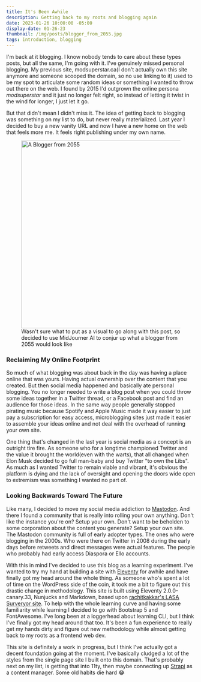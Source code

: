 ```yaml
---
title: It's Been Awhile
description: Getting back to my roots and blogging again
date: 2023-01-26 10:00:00 -05:00
display-date: 01-26-23
thumbnail: /img/posts/blogger_from_2055.jpg
tags: introduction, blogging
---
```

I'm back at it blogging. I know nobody tends to care about these types posts, but all the same, I'm going with it. I've genuinely missed personal blogging. My previous site, modsuperstar.ca(I don't actually own this site anymore and someone scooped the domain, so no use linking to it) used to be my spot to articulate some random ideas or something I wanted to throw out there on the web. I found by 2015 I'd outgrown the online persona _modsuperstar_ and it just no longer felt right, so instead of letting it twist in the wind for longer, I just let it go.

But that didn't mean I didn't miss it. The idea of getting back to blogging was something on my list to do, but never really materialized. Last year I decided to buy a new vanity URL and now I have a new home on the web that feels more me. It feels right publishing under my own name.

 <figure class="border bg-light">
  <img src="../../../img/posts/blogger_from_2055.jpg" alt="A Blogger from 2055" width="500" height="500" class="w-100 h-auto mb-3" />
  <figcaption class="p-3 bg-light">Wasn't sure what to put as a visual to go along with this post, so decided to use MidJourner AI to conjur up what a blogger from 2055 would look like</figcaption>
</figure> 



### Reclaiming My Online Footprint
So much of what blogging was about back in the day was having a place online that was yours. Having actual ownership over the content that you created. But then social media happened and basically ate personal blogging. You no longer needed to write a blog post when you could throw some ideas together in a Twitter thread, or a Facebook post and find an audience for those ideas. In the same way people generally stopped pirating music because Spotify and Apple Music made it way easier to just pay a subscription for easy access, microblogging sites just made it easier to assemble your ideas online and not deal with the overhead of running your own site. 

One thing that's changed in the last year is social media as a concept is an outright tire fire. As someone who for a longtime championed Twitter and the value it brought the world(even with the warts), that all changed when Elon Musk decided to go full man-baby and buy Twitter "to own the Libs". As much as I wanted Twitter to remain viable and vibrant, it's obvious the platform is dying and the lack of oversight and opening the doors wide open to extremism was something I wanted no part of.

### Looking Backwards Toward The Future
Like many, I decided to move my social media addiction to [Mastodon](https://mastodon.social/@jbwharris). And there I found a community that is really into rolling your own anything. Don't like the instance you're on? Setup your own. Don't want to be beholden to some corporation about the content you generate? Setup your own site. The Mastodon community is full of early adopter types. The ones who were blogging in the 2000s. Who were there on Twitter in 2008 during the early days before retweets and direct messages were actual features. The people who probably had early access Diaspora or Ello accounts. 

With this in mind I've decided to use this blog as a learning experiment. I've wanted to try my hand at building a site with [Eleventy](https://11ty.dev) for awhile and have finally got my head around the whole thing. As someone who's spent a lot of time on the WordPress side of the coin, it took me a bit to figure out this drastic change in methodology. This site is built using Eleventy 2.0.0-canary.33, Nunjucks and Markdown, based upon [rachitkakkar's LASA Surveryor site](https://github.com/rachitkakkar/lasa-surveyor-website). To help with the whole learning curve and having some familiarity while learning I decided to go with Bootstrap 5 and FontAwesome. I've long been at a loggerhead about learning CLI, but I think I've finally got my head around that too. It's been a fun experience to really get my hands dirty and figure out new methodology while almost getting back to my roots as a frontend web dev. 

This site is definitely a work in progress, but I think I've actually got a decent foundation going at the moment. I've basically cludged a lot of the styles from the single page site I built onto this domain. That's probably next on my list, is getting that into 11ty, then maybe connecting up [Strapi](https://strapi.io) as a content manager. Some old habits die hard 😂